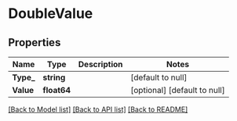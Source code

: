 # DoubleValue

## Properties
Name | Type | Description | Notes
------------ | ------------- | ------------- | -------------
**Type_** | **string** |  | [default to null]
**Value** | **float64** |  | [optional] [default to null]

[[Back to Model list]](../README.md#documentation-for-models) [[Back to API list]](../README.md#documentation-for-api-endpoints) [[Back to README]](../README.md)


